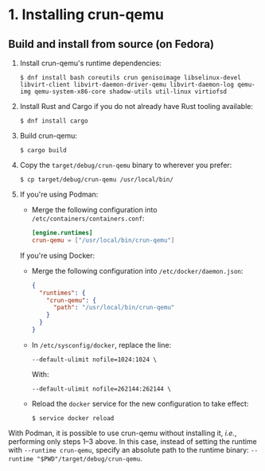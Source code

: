 # 1. Installing crun-qemu

## Build and install from source (on Fedora)

1. Install crun-qemu's runtime dependencies:

   ```console
   $ dnf install bash coreutils crun genisoimage libselinux-devel libvirt-client libvirt-daemon-driver-qemu libvirt-daemon-log qemu-img qemu-system-x86-core shadow-utils util-linux virtiofsd
   ```

2. Install Rust and Cargo if you do not already have Rust tooling available:

   ```console
   $ dnf install cargo
   ```

3. Build crun-qemu:

   ```console
   $ cargo build
   ```

4. Copy the `target/debug/crun-qemu` binary to wherever you prefer:

   ```console
   $ cp target/debug/crun-qemu /usr/local/bin/
   ```

5. If you're using Podman:

     - Merge the following configuration into `/etc/containers/containers.conf`:

       ```toml
       [engine.runtimes]
       crun-qemu = ["/usr/local/bin/crun-qemu"]
       ```

   If you're using Docker:

     - Merge the following configuration into `/etc/docker/daemon.json`:

       ```json
       {
         "runtimes": {
           "crun-qemu": {
             "path": "/usr/local/bin/crun-qemu"
           }
         }
       }
       ```

     - In `/etc/sysconfig/docker`, replace the line:

       ```
       --default-ulimit nofile=1024:1024 \
       ```

       With:

       ```
       --default-ulimit nofile=262144:262144 \
       ```

     - Reload the `docker` service for the new configuration to take effect:

       ```console
       $ service docker reload
       ```

With Podman, it is possible to use crun-qemu without installing it, *i.e.*,
performing only steps 1–3 above. In this case, instead of setting the runtime
with `--runtime crun-qemu`, specify an absolute path to the runtime binary:
`--runtime "$PWD"/target/debug/crun-qemu`.
